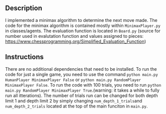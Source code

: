 ## Description
I implemented a minimax algorithm to determine the next move made. The code for the minimax algorithm is contained mostly within `MinimaxPlayer.py` in classes/agents. The evaluation function is located in `Board.py` (source for number used in evalutation function and values assigned to pieces: https://www.chessprogramming.org/Simplified_Evaluation_Function)

## Instructions
There are no additional dependencies that need to be installed. To run the code for just a single game, you need to use the command `python main.py HumanPlayer MinimaxPlayer False` or `python main.py RandomPlayer MinimaxPlayer False`. To run the code with 100 trials, you need to run `python main.py RandomPlayer MinimaxPlayer True`.(warning: it takes a while to fully run all itterations). The number of trials run can be changed for both depth limit 1 and depth limit 2 by simply changing `num_depth_1_trials`and `num_depth_2_trials` located at the top of the main funciton in `main.py`.